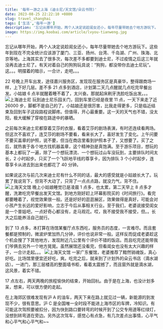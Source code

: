 ```yaml
---
title: '每年一游之上海 (迪士尼/天文馆/朵云书院)'
date: 2023-08-25 22:22:10 +0800
slug: travel_shanghai
tags: ['生活','每年一游']
description: '忘记从哪年开始，两个人决定说趁闺女还小，每年尽量带她去个地方游玩下。这些年到现在不完全统计应该游了厦门、三亚、扬州、台湾、千岛湖、广州、珠海、北京等地。上海其实去了很多次，每次差不多都要到迪士尼，不过疫情之后这三年就没再去迪士尼了。有天对着自己的狗狗玩具说：“狗狗，都没带你去迪士尼玩”。这。。。明摆着的暗示，一合计，走吧。'
image: https://img.koobai.com/article/lvyou-tianweng.jpg
---
```

忘记从哪年开始，两个人决定说趁闺女还小，每年尽量带她去个地方游玩下。这些年到现在不完全统计应该游了厦门、三亚、扬州、台湾、千岛湖、广州、珠海、北京等地。上海其实去了很多次，每次差不多都要到迪士尼，不过疫情之后这三年就没再去迪士尼了。有天对着自己的狗狗玩具说：“狗狗，都没带你去迪士尼玩”。这。。。明摆着的暗示，一合计，走吧。。。

22 号晚上开车出发，途径嘉兴服务区，发现现在服务区是真豪华，整得跟商场一样，上下好几层。差不多 21 点多到酒店，计划第二天几点醒就几点吃完早餐出发。小姑娘 6 点半就醒着睡不着了，太兴奋。那就起床刷牙洗脸吃饭出发。。。
![上海迪士尼](https://img.koobai.com/article/lvyou-dsnsd.webp)
玩到迪士尼乐园关门，回到车里已经是夜里 11 点，一天下来走了近 26000 步，脚都不是自己的了。小姑娘还是很厉害，比我走得更多，只是临近结束及回到车子这段路程说脚疼。但值得，开心最重要。这一天的天气也不错，没太阳，极大缓解了穿梭在路途中的暴晒。

之前每次来迪士尼都穿着艾莎的衣服，看着艾莎的剧场表演，有时还连续看两场。但这次不喜欢了，连艾莎的剧场不要看，看来长大了，喜好发生了变化。上午问要不要买盖章的护照，说不要，但当在商店里看到护照本子了，又想要了。买了之后，就热衷于各个地方找机器盖章，这个精神劲是真饱满。至于游乐项目，想玩的基本上都玩了一遍，除了一个想玩漂流、一个想玩过山车没玩到，主要排队时间太长，2 小时起步。只买了一个飞跃地平线的尊享卡，因为排队 3 个小时起步，连尊享卡从进去到出来也都花了 40 分钟。

如果说这次与前几次来迪士尼有什么不同的话，最大的感受就是小姑娘长大了。玩累了我说背下，但背不大动了，只背了一点点点路，就没力气，背不住。
![上海天文馆](https://img.koobai.com/article/lvyou-tianwenguan.webp)
晚上小姑娘睡觉已是凌晨 1 点多，也太累，第二天早上 8 点多才醒，洗漱吃完早餐出发天文馆。到地方刚好赶上环幕影院买的《时间旅行》。看完都要睡着了，视觉效果很一般。还是好好的逛逛展区，效果做得是真好，可能会对小孩产生长远的爱好影响，立志于今后从事相关行业。至于我们，老婆说接受闺女是一个普娃吧，一点好奇心都没有，走马观花。哎，我不接受我不接受，但。。长大之后能养活自己就行。

到了 13 点多，本打算在场馆某餐厅点东西吃，服务员的态度，一言难尽。而且套餐都是预制的，微波炉里加热几分钟，评价也说非常一般。这样反而促成老婆趁这个机会搜了下其他地方，发现附近几公里有个评价不错的饭店。而且吃完还能带我们爷俩去另外一个地方晃晃。虽然展馆还没看完，但看闺女也没有太大兴趣的样子，一合计走起。。。
![上海天文馆](https://img.koobai.com/article/lvyou-yund.webp)
一家广东餐馆，老婆推荐了黯然销魂饭，真心好吃。比场馆里便宜还好吃，爽。吃完之后，就来到了计划外的朵云书店（滴水湖店）。一进门，那三层楼高的整面墙书柜，看着太震撼了，而且窗外就是滴水湖，这风景，着实不错。

17 点左右，两天两晚的旅程愉快的结束，开始回杭。由于是在上海，也没计划多呆，想来，可以很方便的走起。

在上海郊区很难发现有沪 A 的油车，两天下来在路上就见过一辆，新能源的到发现不少，很有意思。沪 C 是全国唯一全时段不能进上海市区的车牌，冷知识。有可能这次驾照要被扣分，因为快到路口要转弯的时候开到了公交专用道等红绿灯，没想到转弯道在旁边。另外这次驾车，感觉心有点急，有几次差点出事情，心平气和心平气和心平气和~~